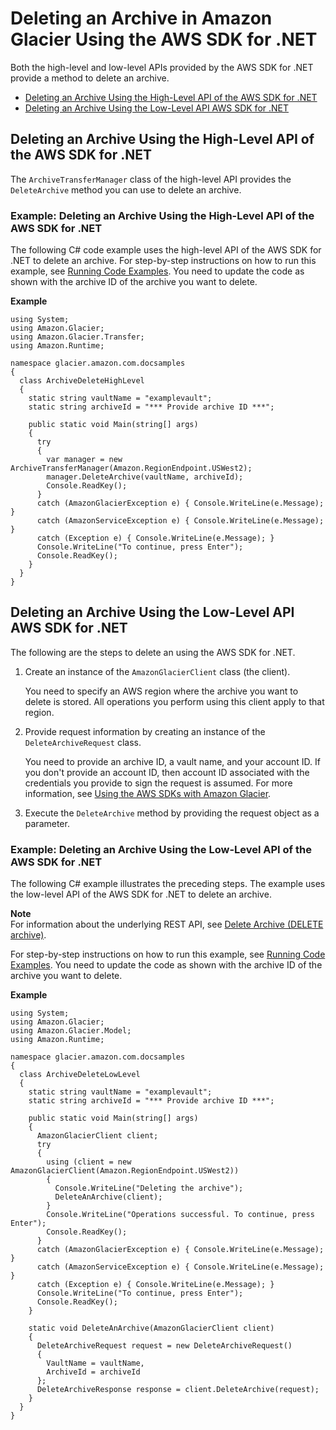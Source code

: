 # Deleting an Archive in Amazon Glacier Using the AWS SDK for \.NET<a name="deleting-an-archive-using-dot-net"></a>

Both the high\-level and low\-level APIs provided by the AWS SDK for \.NET provide a method to delete an archive\.


+ [Deleting an Archive Using the High\-Level API of the AWS SDK for \.NET](#delete-archive-using-dot-net-high-level)
+ [Deleting an Archive Using the Low\-Level API AWS SDK for \.NET](#delete-archive-using-dot-net-low-level)

## Deleting an Archive Using the High\-Level API of the AWS SDK for \.NET<a name="delete-archive-using-dot-net-high-level"></a>

The `ArchiveTransferManager` class of the high\-level API provides the `DeleteArchive` method you can use to delete an archive\. 

### Example: Deleting an Archive Using the High\-Level API of the AWS SDK for \.NET<a name="delete-archive-dot-net-high-level-example"></a>

The following C\# code example uses the high\-level API of the AWS SDK for \.NET to delete an archive\. For step\-by\-step instructions on how to run this example, see [Running Code Examples](using-aws-sdk-for-dot-net.md#setting-up-and-testing-sdk-dotnet)\. You need to update the code as shown with the archive ID of the archive you want to delete\.

**Example**  

```
using System;
using Amazon.Glacier;
using Amazon.Glacier.Transfer;
using Amazon.Runtime; 

namespace glacier.amazon.com.docsamples
{
  class ArchiveDeleteHighLevel
  {
    static string vaultName = "examplevault";
    static string archiveId = "*** Provide archive ID ***";

    public static void Main(string[] args)
    {
      try
      {
        var manager = new ArchiveTransferManager(Amazon.RegionEndpoint.USWest2);
        manager.DeleteArchive(vaultName, archiveId);
        Console.ReadKey();
      }
      catch (AmazonGlacierException e) { Console.WriteLine(e.Message); }
      catch (AmazonServiceException e) { Console.WriteLine(e.Message); }
      catch (Exception e) { Console.WriteLine(e.Message); }
      Console.WriteLine("To continue, press Enter");
      Console.ReadKey();
    }
  }
}
```

## Deleting an Archive Using the Low\-Level API AWS SDK for \.NET<a name="delete-archive-using-dot-net-low-level"></a>

The following are the steps to delete an using the AWS SDK for \.NET\.

1. Create an instance of the `AmazonGlacierClient` class \(the client\)\. 

   You need to specify an AWS region where the archive you want to delete is stored\. All operations you perform using this client apply to that region\. 

1. Provide request information by creating an instance of the `DeleteArchiveRequest` class\.

   You need to provide an archive ID, a vault name, and your account ID\. If you don't provide an account ID, then account ID associated with the credentials you provide to sign the request is assumed\. For more information, see [Using the AWS SDKs with Amazon Glacier](using-aws-sdk.md)\.

1. Execute the `DeleteArchive` method by providing the request object as a parameter\. 

### Example: Deleting an Archive Using the Low\-Level API of the AWS SDK for \.NET<a name="delete-archive-dot-net-low-level-example"></a>

The following C\# example illustrates the preceding steps\. The example uses the low\-level API of the AWS SDK for \.NET to delete an archive\.

**Note**  
For information about the underlying REST API, see [Delete Archive \(DELETE archive\)](api-archive-delete.md)\.

 For step\-by\-step instructions on how to run this example, see [Running Code Examples](using-aws-sdk-for-dot-net.md#setting-up-and-testing-sdk-dotnet)\. You need to update the code as shown with the archive ID of the archive you want to delete\.

**Example**  

```
using System;
using Amazon.Glacier;
using Amazon.Glacier.Model;
using Amazon.Runtime;

namespace glacier.amazon.com.docsamples
{
  class ArchiveDeleteLowLevel
  {
    static string vaultName = "examplevault";
    static string archiveId = "*** Provide archive ID ***";

    public static void Main(string[] args)
    {
      AmazonGlacierClient client;
      try
      {
        using (client = new AmazonGlacierClient(Amazon.RegionEndpoint.USWest2))
        {
          Console.WriteLine("Deleting the archive");
          DeleteAnArchive(client);
        }
        Console.WriteLine("Operations successful. To continue, press Enter");
        Console.ReadKey();
      }
      catch (AmazonGlacierException e) { Console.WriteLine(e.Message); }
      catch (AmazonServiceException e) { Console.WriteLine(e.Message); }
      catch (Exception e) { Console.WriteLine(e.Message); }
      Console.WriteLine("To continue, press Enter");
      Console.ReadKey();
    }

    static void DeleteAnArchive(AmazonGlacierClient client)
    {
      DeleteArchiveRequest request = new DeleteArchiveRequest()
      {
        VaultName = vaultName,
        ArchiveId = archiveId
      };
      DeleteArchiveResponse response = client.DeleteArchive(request);
    }
  }
}
```